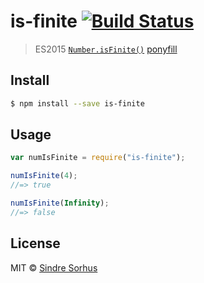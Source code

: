 # is-finite [![Build Status](https://travis-ci.org/sindresorhus/is-finite.svg?branch=master)](https://travis-ci.org/sindresorhus/is-finite)

> ES2015 [`Number.isFinite()`](https://developer.mozilla.org/en-US/docs/Web/JavaScript/Reference/Global_Objects/Number/isFinite) [ponyfill](https://ponyfill.com)

## Install

```sh
$ npm install --save is-finite
```

## Usage

```js
var numIsFinite = require("is-finite");

numIsFinite(4);
//=> true

numIsFinite(Infinity);
//=> false
```

## License

MIT © [Sindre Sorhus](http://sindresorhus.com)
